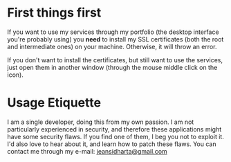 # First things first

If you want to use my services through my portfolio (the desktop interface you're probably using) you **need** to install my SSL certificates (both the root and intermediate ones) on your machine. Otherwise, it will throw an error.

If you don't want to install the certificates, but still want to use the services, just open them in another window (through the mouse middle click on the icon).

# Usage Etiquette

I am a single developer, doing this from my own passion. I am not particularly experienced in security, and therefore these applications might have some security flaws. If you find one of them, I beg you not to exploit it. I'd also love to hear about it, and learn how to patch these flaws. You can contact me through my e-mail: jeansidharta@gmail.com